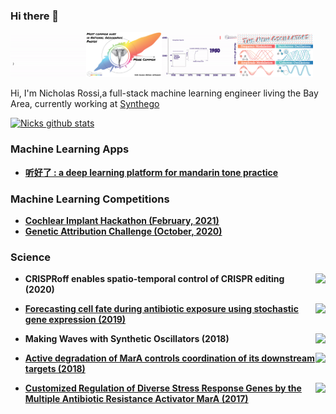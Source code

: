 ### Hi there 👋
<img src="https://raw.githubusercontent.com/NicholasARossi/NicholasARossi/main/gifs/logo.gif" width="24%"><img src="https://raw.githubusercontent.com/NicholasARossi/NicholasARossi/main/gifs/radial_hist.png" width="24%"><img src="https://raw.githubusercontent.com/NicholasARossi/NicholasARossi/main/gifs/lego_gif.gif" width="24%"><img src="https://raw.githubusercontent.com/NicholasARossi/NicholasARossi/main/gifs/oscillators.png" width="24%">



Hi, I'm Nicholas Rossi,a full-stack machine learning engineer living the Bay Area, currently working at [Synthego](https://www.synthego.com/)

[![Nicks github stats](https://github-readme-stats.vercel.app/api?username=nicholasarossi)](https://github.com/nicholasarossi/github-readme-stats)
  


### Machine Learning Apps

- **[听好了 : a deep learning platform for mandarin tone practice](https://www.tinghaole.com/)**

### Machine Learning Competitions 

- **[Cochlear Implant Hackathon (February, 2021)](https://github.com/NicholasARossi/Cochlear_Implant_Hackathon)**
- **[Genetic Attribution Challenge (October, 2020)](https://github.com/NicholasARossi/genetic_attribution_challenge)**

### Science
- <a href="https://doi.org/10.1038/s41467-020-18853-3"><img src="https://img.shields.io/badge/DOI-10.1038/s41467-cfd8dc?labelColor=black&style=flat-square" align="right"/></a> **CRISPRoff enables spatio-temporal control of CRISPR editing (2020)**

- <a href="https://doi.org/10.1038/s42003-019-0509-0"><img src="https://img.shields.io/badge/DOI-10.1038/s42003-cfd8dc?labelColor=black&style=flat-square" align="right"/></a> **[Forecasting cell fate during antibiotic exposure using stochastic gene expression (2019)](https://gitlab.com/dunloplab/forecasting-cell-fate)**

- <a href="https://doi.org/10.1016/j.cels.2018.04.001"><img src="https://img.shields.io/badge/DOI-10.1016/j.cels.2018.04.001-cfd8dc?labelColor=black&style=flat-square" align="right"/></a> **Making Waves with Synthetic Oscillators (2018)**

- <a href="https://doi.org/110.1371/journal.pcbi.1006634"><img src="https://img.shields.io/badge/DOI-10.1371/journal.pcbi.1006634-cfd8dc?labelColor=black&style=flat-square" align="right"/></a> **[Active degradation of MarA controls coordination of its downstream targets (2018)](https://github.com/NicholasARossi/MarA-Halflife-2018)**

- <a href="https://doi.org/10.1371/journal.pcbi.1005310"><img src="https://img.shields.io/badge/DOI-10.1371/journal.pcbi.1005310-cfd8dc?labelColor=black&style=flat-square" align="right"/></a> **[Customized Regulation of Diverse Stress Response Genes by the Multiple Antibiotic Resistance Activator MarA (2017)](https://github.com/NicholasARossi/MarA-Multigene-Regulation)**


